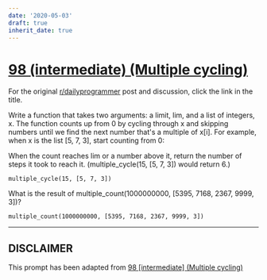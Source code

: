 ```yaml
---
date: '2020-05-03'
draft: true
inherit_date: true
---
```


# [98 (intermediate) (Multiple cycling)](https://www.reddit.com/r/dailyprogrammer/comments/zx98u/9152012_challenge_98_intermediate_multiple_cycling/)

For the original [r/dailyprogrammer](https://www.reddit.com/r/dailyprogrammer/) post and discussion, click the link in the title.

Write a function that takes two arguments: a limit, lim, and a list of integers, x. The function counts up from 0 by cycling through x and skipping numbers until we find the next number that's a multiple of x[i]. For example, when x is the list [5, 7, 3], start counting from 0:

When the count reaches lim or a number above it, return the number of steps it took to reach it. (multiple_cycle(15, [5, 7, 3]) would return 6.)


```
multiple_cycle(15, [5, 7, 3])
```
What is the result of multiple_count(1000000000, [5395, 7168, 2367, 9999, 3])?


```
multiple_count(1000000000, [5395, 7168, 2367, 9999, 3])
```

----
## **DISCLAIMER**
This prompt has been adapted from [98 [intermediate] (Multiple cycling)](https://www.reddit.com/r/dailyprogrammer/comments/zx98u/9152012_challenge_98_intermediate_multiple_cycling/
)
